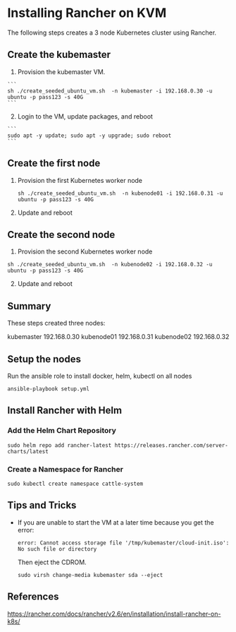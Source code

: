 # Installing Rancher on KVM

The following steps creates a 3 node Kubernetes cluster using Rancher.

## Create the kubemaster
    
  1. Provision the kubemaster VM.

    ```
    sh ./create_seeded_ubuntu_vm.sh  -n kubemaster -i 192.168.0.30 -u ubuntu -p pass123 -s 40G
    ```

  2. Login to the VM, update packages, and reboot

    ```
    sudo apt -y update; sudo apt -y upgrade; sudo reboot
    ```

## Create the first node


1. Provision the first Kubernetes worker node

    ```
    sh ./create_seeded_ubuntu_vm.sh  -n kubenode01 -i 192.168.0.31 -u ubuntu -p pass123 -s 40G
    ```

2. Update and reboot

## Create the second node

1. Provision the second Kubernetes worker node

  ```
  sh ./create_seeded_ubuntu_vm.sh  -n kubenode02 -i 192.168.0.32 -u ubuntu -p pass123 -s 40G
  ```

  2. Update and reboot


## Summary

These steps created three nodes:

kubemaster 192.168.0.30
kubenode01 192.168.0.31
kubenode02 192.168.0.32

## Setup the nodes  

Run the ansible role to install docker, helm, kubectl on all nodes

```
ansible-playbook setup.yml 
```

## Install Rancher with Helm

### Add the Helm Chart Repository

```
sudo helm repo add rancher-latest https://releases.rancher.com/server-charts/latest
```

###  Create a Namespace for Rancher

```
sudo kubectl create namespace cattle-system
```

## Tips and Tricks

- If you are unable to start the VM at a later time because you get the error: 
  
  ```
  error: Cannot access storage file '/tmp/kubemaster/cloud-init.iso': No such file or directory
  ```

  Then eject the CDROM.

  ```
  sudo virsh change-media kubemaster sda --eject
  ```



## References

https://rancher.com/docs/rancher/v2.6/en/installation/install-rancher-on-k8s/